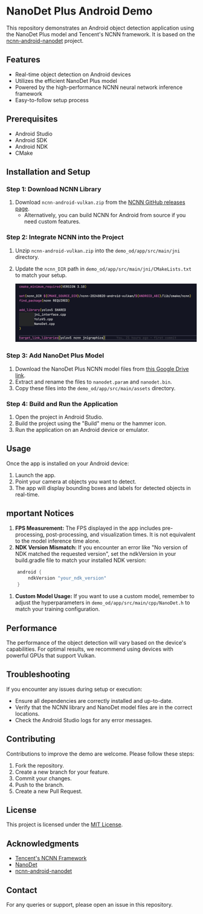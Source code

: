 # NanoDet Plus Android Demo

This repository demonstrates an Android object detection application using the NanoDet Plus model and Tencent's NCNN framework. It is based on the [ncnn-android-nanodet](https://github.com/nihui/ncnn-android-nanodet) project.

## Features

- Real-time object detection on Android devices
- Utilizes the efficient NanoDet Plus model
- Powered by the high-performance NCNN neural network inference framework
- Easy-to-follow setup process

## Prerequisites

- Android Studio
- Android SDK
- Android NDK
- CMake

## Installation and Setup

### Step 1: Download NCNN Library

1. Download `ncnn-android-vulkan.zip` from the [NCNN GitHub releases page](https://github.com/Tencent/ncnn/releases).
   - Alternatively, you can build NCNN for Android from source if you need custom features.

### Step 2: Integrate NCNN into the Project

1. Unzip `ncnn-android-vulkan.zip` into the `demo_od/app/src/main/jni` directory.
2. Update the `ncnn_DIR` path in `demo_od/app/src/main/jni/CMakeLists.txt` to match your setup.

   ![NCNN Directory Setup](./images/1.png)

### Step 3: Add NanoDet Plus Model

1. Download the NanoDet Plus NCNN model files from [this Google Drive link](https://drive.google.com/file/d/1cuVBJiFKwyq1-l3AwHoP2boTesUQP-6K/view?usp=sharing).
2. Extract and rename the files to `nanodet.param` and `nanodet.bin`.
3. Copy these files into the `demo_od/app/src/main/assets` directory.

### Step 4: Build and Run the Application

1. Open the project in Android Studio.
2. Build the project using the "Build" menu or the hammer icon.
3. Run the application on an Android device or emulator.

## Usage

Once the app is installed on your Android device:

1. Launch the app.
2. Point your camera at objects you want to detect.
3. The app will display bounding boxes and labels for detected objects in real-time.

## mportant Notices

1. **FPS Measurement:** The FPS displayed in the app includes pre-processing, post-processing, and visualization times. It is not equivalent to the model inference time alone.
2. **NDK Version Mismatch:** If you encounter an error like "No version of NDK matched the requested version", set the ndkVersion in your build.gradle file to match your installed NDK version:

```gradle
    android {
        ndkVersion "your_ndk_version"
    }
```

1. **Custom Model Usage:** If you want to use a custom model, remember to adjust the hyperparameters in ```demo_od/app/src/main/cpp/NanoDet.h``` to match your training configuration.

## Performance

The performance of the object detection will vary based on the device's capabilities. For optimal results, we recommend using devices with powerful GPUs that support Vulkan.

## Troubleshooting

If you encounter any issues during setup or execution:

- Ensure all dependencies are correctly installed and up-to-date.
- Verify that the NCNN library and NanoDet model files are in the correct locations.
- Check the Android Studio logs for any error messages.

## Contributing

Contributions to improve the demo are welcome. Please follow these steps:

1. Fork the repository.
2. Create a new branch for your feature.
3. Commit your changes.
4. Push to the branch.
5. Create a new Pull Request.

## License

This project is licensed under the [MIT License](LICENSE).

## Acknowledgments

- [Tencent's NCNN Framework](https://github.com/tencent/ncnn)
- [NanoDet](https://github.com/RangiLyu/nanodet)
- [ncnn-android-nanodet](https://github.com/nihui/ncnn-android-nanodet)

## Contact

For any queries or support, please open an issue in this repository.
